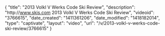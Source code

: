 {
    "title": "2013 Volkl V Werks Code Ski Review",
    "description": "http:\/\/www.skis.com 2013 Volkl V Werks Code Ski Review",
    "videoid": "3766615",
    "date_created": "1411361206",
    "date_modified": "1418182014",
    "type": "captivate",
    "layout": "video",
    "url": "\/v\/2013-volkl-v-werks-code-ski-review\/3766615"
}